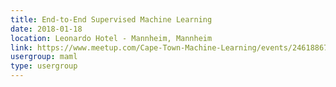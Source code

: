 ```yaml
---
title: End-to-End Supervised Machine Learning
date: 2018-01-18
location: Leonardo Hotel - Mannheim, Mannheim
link: https://www.meetup.com/Cape-Town-Machine-Learning/events/246188672/
usergroup: maml
type: usergroup
---
```

